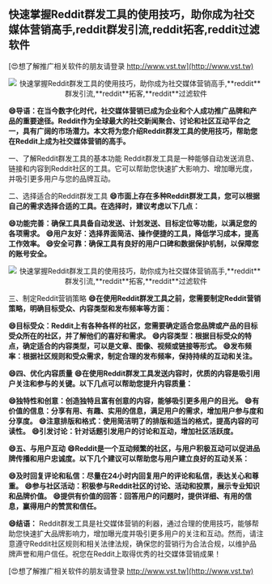 ## **快速掌握Reddit群发工具的使用技巧，助你成为社交媒体营销高手,**reddit**群发引流,**reddit**拓客,**reddit**过滤软件**

[😍想了解推广相关软件的朋友请登录 http://www.vst.tw](http://www.vst.tw)

 <center><img src="https://vst.tw/MP4/tuiguang/png/7.png" alt="快速掌握Reddit群发工具的使用技巧，助你成为社交媒体营销高手,**reddit**群发引流,**reddit**拓客,**reddit**过滤软件"></center>

**😄导语：在当今数字化时代，社交媒体营销已成为企业和个人成功推广品牌和产品的重要途径。Reddit作为全球最大的社交新闻聚合、讨论和社区互动平台之一，具有广阔的市场潜力。本文将为您介绍Reddit群发工具的使用技巧，帮助您在Reddit上成为社交媒体营销的高手。**

一、了解Reddit群发工具的基本功能
Reddit群发工具是一种能够自动发送消息、链接和内容到Reddit社区的工具。它可以帮助您快速扩大影响力、增加曝光度，并吸引更多用户与您的品牌互动。

二、选择适合的Reddit群发工具
**😄市面上存在多种Reddit群发工具，您可以根据自己的需求选择合适的工具。在选择时，建议考虑以下几点：**

**😄功能完善：确保工具具备自动发送、计划发送、目标定位等功能，以满足您的各项需求。**
**😄用户友好：选择界面简洁、操作便捷的工具，降低学习成本，提高工作效率。**
**😄安全可靠：确保工具有良好的用户口碑和数据保护机制，以保障您的账号安全。**

 <center><img src="https://vst.tw/MP4/tuiguang/png/8.png" alt="快速掌握Reddit群发工具的使用技巧，助你成为社交媒体营销高手,**reddit**群发引流,**reddit**拓客,**reddit**过滤软件"></center>

三、制定Reddit营销策略
**😄在使用Reddit群发工具之前，您需要制定Reddit营销策略，明确目标受众、内容类型和发布频率等方面：**

**😄目标受众：Reddit上有各种各样的社区，您需要确定适合您品牌或产品的目标受众所在的社区，并了解他们的喜好和需求。**
**😄内容类型：根据目标受众的特点，确定适合的内容类型，可以是文章、图像、视频或链接等形式。**
**😄发布频率：根据社区规则和受众需求，制定合理的发布频率，保持持续的互动和关注。**

**😄四、优化内容质量**
**😄在使用Reddit群发工具发送内容时，优质的内容是吸引用户关注和参与的关键。以下几点可以帮助您提升内容质量：**

**😄独特性和创意：创造独特且富有创意的内容，能够吸引更多用户的目光。**
**😄有价值的信息：分享有用、有趣、实用的信息，满足用户的需求，增加用户参与度和分享度。**
**😄注意排版和格式：使用简洁明了的排版和适当的格式，提高内容的可读性。**
**😄引发讨论：针对话题引发用户的讨论和互动，增加社区活跃度。**

**😄五、与用户互动**
**😄Reddit是一个互动频繁的社区，与用户积极互动可以促进品牌传播和用户忠诚度。以下几个建议可以帮助您与用户建立良好的互动关系：**

**😄及时回复评论和私信：尽量在24小时内回复用户的评论和私信，表达关心和尊重。**
**😄参与社区活动：积极参与Reddit社区的讨论、活动和投票，展示专业知识和品牌价值。**
**😄提供有价值的回答：回答用户的问题时，提供详细、有用的信息，赢得用户的赞赏和信任。**

**😄结语：**
Reddit群发工具是社交媒体营销的利器，通过合理的使用技巧，能够帮助您快速扩大品牌影响力，增加曝光度并吸引更多用户的关注和互动。然而，请注意遵守Reddit社区规则和相关法律法规，确保您的营销行为合法合规，以维护品牌声誉和用户信任。祝您在Reddit上取得优秀的社交媒体营销成果！

[😍想了解推广相关软件的朋友请登录 http://www.vst.tw](http://www.vst.tw)



